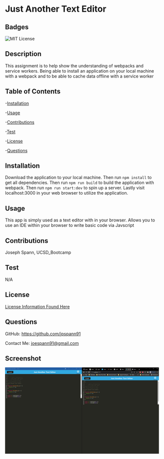 # Just Another Text Editor

## Badges
![MIT License](https://img.shields.io/badge/License-MIT-yellow.svg)

## Description
This assignment is to help show the understanding of webpacks and service workers. Being able to install an application on your local machine with a webpack and to be able to cache data offline with a service worker

## Table of Contents
-[Installation](#installation)

-[Usage](#usage)

-[Contributions](#contributions)

-[Test](#test)

-[License](#license)

-[Questions](#questions)


## Installation
Download the application to your local machine. Then run `npm install` to get all dependencies. Then run `npm run build` to build the application with webpack. Then run `npm run start:dev` to spin up a server. Lastly visit localhost:3000 in your web browser to utilize the application.

## Usage
This app is simply used as a text editor with in your browser. Allows you to use an IDE within your browser to write basic code via Javscript

## Contributions
Joseph Spann, UCSD_Bootcamp

## Test
N/A

## License
[License Information Found Here](https://choosealicense.com/licenses/mit/)

## Questions
GitHub: https://github.com/jpspann91

Contact Me: joespann91@gmail.com


## Screenshot
![Image of the application](client/src/images/screenshot.png)
